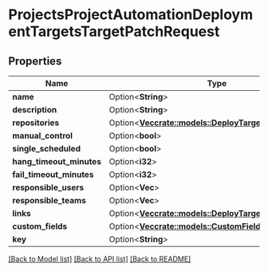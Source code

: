 # ProjectsProjectAutomationDeploymentTargetsTargetPatchRequest

## Properties

Name | Type | Description | Notes
------------ | ------------- | ------------- | -------------
**name** | Option<**String**> |  | [optional]
**description** | Option<**String**> |  | [optional]
**repositories** | Option<[**Vec<crate::models::DeployTargetRepositoryDto>**](DeployTargetRepositoryDTO.md)> |  | [optional]
**manual_control** | Option<**bool**> |  | [optional]
**single_scheduled** | Option<**bool**> |  | [optional]
**hang_timeout_minutes** | Option<**i32**> |  | [optional]
**fail_timeout_minutes** | Option<**i32**> |  | [optional]
**responsible_users** | Option<**Vec<String>**> |  | [optional]
**responsible_teams** | Option<**Vec<String>**> |  | [optional]
**links** | Option<[**Vec<crate::models::DeployTargetLink>**](DeployTargetLink.md)> |  | [optional]
**custom_fields** | Option<[**Vec<crate::models::CustomFieldInputValue>**](CustomFieldInputValue.md)> |  | [optional]
**key** | Option<**String**> |  | [optional]

[[Back to Model list]](../README.md#documentation-for-models) [[Back to API list]](../README.md#documentation-for-api-endpoints) [[Back to README]](../README.md)


